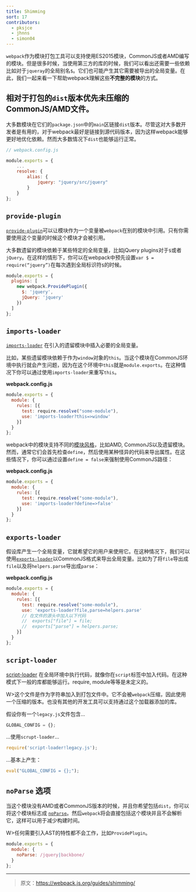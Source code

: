 ```yaml
---
title: Shimming
sort: 17
contributors:
  - pksjce
  - jhnns
  - simon04
---
```


`webpack`作为模块打包工具可以支持使用ES2015模块，CommonJS或者AMD编写的模块。但是很多时候，当使用第三方的库的时候，我们可以看出还需要一些依赖比如对于`jqueray`的全局别名`$`。它们也可能产生其它需要被导出的全局变量。在此，我们一起来看一下帮助webpack理解这些**不完整的模块**的方式。

## 相对于打包的`dist`版本优先未压缩的CommonJS/AMD文件。

大多数模块在它们的`package.json`中的`main`区链接`dist`版本。尽管这对大多数开发者是有用的，对于webpack最好是链接到源代码版本，因为这样webpack能够更好地优化依赖。然而大多数情况下`dist`也能够运行正常。

``` javascript
// webpack.config.js

module.exports = {
    ...
    resolve: {
        alias: {
            jquery: "jquery/src/jquery"
        }
    }
};
```

## `provide-plugin`
[`provide-plugin`](/plugins/provide-plugin)可以让模块作为一个变量被`webpack`在别的模块中引用。只有你需要使用这个变量的时候这个模块才会被引用。

大多数遗留的模块依赖于某些特定的全局变量，比如jQuery plugins对于`$`或者`jQuery`。在这样的情形下，你可以在webpack中预先设置`var $ = require(“jquery”)`在每次遇到全局标识符`$`的时候。

```javascript
module.exports = {
  plugins: [
    new webpack.ProvidePlugin({
      $: 'jquery',
      jQuery: 'jquery'
    })
  ]
};
```

## `imports-loader`

[`imports-loader`](/loaders/imports-loader/) 在引入的遗留模块中插入必要的全局变量。

比如，某些遗留模块依赖于作为`window`对象的`this`。当这个模块在CommonJS环境中执行就会产生问题，因为在这个环境中`this`就是`module.exports`。在这种情况下你可以通过使用`imports-loader`来重写`this`。

**webpack.config.js**
```javascript
module.exports = {
  module: {
    rules: [{
      test: require.resolve("some-module"), 
      use: 'imports-loader?this=>window'
    }]
  }
};
```

webpack中的模块支持不同的[模块风格](/concepts/modules)，比如AMD, CommonJS以及遗留模块。然而，通常它们会首先检查`define`，然后使用某种怪异的代码来导出属性。在这些情况下，你可以通过设置`define = false`来强制使用CommonJS路径：

**webpack.config.js**
```javascript
module.exports = {
  module: {
    rules: [{
      test: require.resolve("some-module"), 
      use: 'imports-loader?define=>false'
    }]
  }
};
```

## `exports-loader`

假设库产生一个全局变量，它就希望它的用户来使用它。在这种情况下，我们可以使用[`exports-loader`](/loaders/exports-loader/)以CommonJS格式来导出全局变量。比如为了将`file`导出成`file`以及将`helpers.parse`导出成`parse`：

**webpack.config.js**
```javascript
module.exports = {
  module: {
    rules: [{
      test: require.resolve("some-module"), 
      use: 'exports-loader?file,parse=helpers.parse'
      // 在文件的源头中加入以下代码
      //  exports["file"] = file;
      //  exports["parse"] = helpers.parse;
    }]
  }
};
```

## `script-loader`

[script-loader](/loaders/script-loader/) 在全局环境中执行代码，就像你在`script`标签中加入代码。在这种模式下一般的库都能够运行。require, module等等是未定义的。

W>这个文件是作为字符串加入到打包文件中。它不会被`webpack`压缩，因此使用一个压缩的版本。也没有其他的开发工具可以支持通过这个加载器添加的库。

假设你有一个`legacy.js`文件包含...

```javascript
GLOBAL_CONFIG = {};
```

...使用`scrupt-loader`...

```javascript
require('script-loader!legacy.js');
```

...基本上产生：

```javascript
eval("GLOBAL_CONFIG = {};");
```

## `noParse` 选项 

当这个模块没有AMD或者CommonJS版本的时候，并且你希望包括`dist`，你可以将这个模块标志成 [`noParse`](/configuration/module/#module-noparse)。然后`webpack`将会直接包括这个模块并且不会解析它，这样可以用于减少构建时间。

W>任何需要引入AST的特性都不会工作，比如`ProvidePlugin`。

```javascript
module.exports = {
  module: {
    noParse: /jquery|backbone/
  }
};
```

***

> 原文：https://webpack.js.org/guides/shimming/